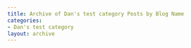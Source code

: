 ```yaml
---
title: Archive of Dan's test category Posts by Blog Name
categories:
- Dan's test category
layout: archive
---
```


